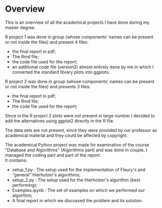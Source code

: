 # Overview

This is an overview of all the academical projects I have done during my master degree.   

R project 1 was done in group (whose components' names can be present or not inside the files) and present 4 files: 
- the final report in pdf;
- The Rmd file;
- the code file used for the report;
- an additional code file (version2) almost entirely done by me in which I converted the standard library plots into ggplots. 

R project 2 was done in group (whose components' names can be present or not inside the files) and presents 3 files:
- the final report in pdf;
- The Rmd file;
- the code file used for the report;

Since in the R project 2 plots were not present in large number I decided to add the alternatives using ggplot2 directly in the R file.

The data sets are not present, since they were provided by our professor as academical material and they could be affected by copyright. 

The academical Python project was made for examination of the course "Database and Algorithms" (Algorithms part) and was done in couple. I managed the coding part and part of the report.  
It contains:
- setup_1.py : The setup used for the implementation of Fleury's and "general" Hierholzer's algorithms;
- setup_2.py : The setup used for the Hierholzer's algorithm (best performing);
- Examples.ipynb : The set of examples on which we performed our algorithm;
- A final report in which we discussed the problem and its solution.

